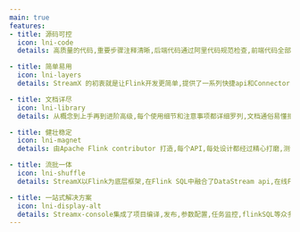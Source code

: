 ```yaml
---
main: true
features:
- title: 源码可控
  icon: lni-code  
  details: 高质量的代码,重要步骤注释清晰,后端代码通过阿里代码规范检查,前端代码全部经过eslint语法的严格检验,保证可读性和健壮性

- title: 简单易用
  icon: lni-layers
  details: StreamX 的初衷就是让Flink开发更简单,提供了一系列快捷api和Connector,开箱即用,让开发者更方便快速的开发

- title: 文档详尽
  icon: lni-library
  details: 从概念到上手再到进阶高级,每个使用细节和注意事项都详细罗列,文档通俗易懂拒绝复杂概念,并辅助大量代码示例,让开发者一目了然

- title: 健壮稳定
  icon: lni-magnet
  details: 由Apache Flink contributor 打造,每个API,每处设计都经过精心打磨,测试用例齐全,经历线上项目验证,保证稳定可靠

- title: 流批一体
  icon: lni-shuffle
  details: StreamX以Flink为底层框架,在Flink SQL中融合了DataStream api,在线Flink SQL开发,独创的依赖管理,让流批一体落地更加简单

- title: 一站式解决方案
  icon: lni-display-alt
  details: Streamx-console集成了项目编译,发布,参数配置,任务监控,flinkSQL等众多功能于一身,是一个一站式综合数据平台
---
```

